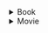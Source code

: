 <details>
  <summary>Book</summary>
  
 ```
  * Quiet
  * Misbehaving
 ```
 
 </details>
 <details>
  <summary>Movie</summary>
  
  ```
  * Isle of Dogs
  * Throughbreds
  ```
  
 </details>
